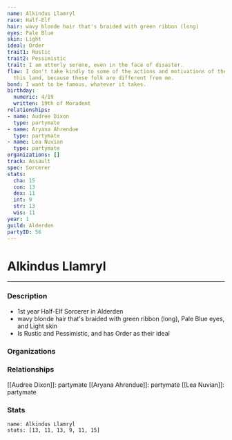 ```yaml
---
name: Alkindus Llamryl
race: Half-Elf
hair: wavy blonde hair that's braided with green ribbon (long)
eyes: Pale Blue
skin: Light
ideal: Order
trait1: Rustic
trait2: Pessimistic
trait: I am utterly serene, even in the face of disaster.
flaw: I don't take kindly to some of the actions and motivations of the people of
  this land, because these folk are different from me.
bond: I want to be famous, whatever it takes.
birthday:
  numeric: 4/19
  written: 19th of Moradent
relationships:
- name: Audree Dixon
  type: partymate
- name: Aryana Ahrendue
  type: partymate
- name: Lea Nuvian
  type: partymate
organizations: []
track: Assault
spec: Sorcerer
stats:
  cha: 15
  con: 13
  dex: 11
  int: 9
  str: 13
  wis: 11
year: 1
guild: Alderden
partyID: 56
---
```

# Alkindus Llamryl
---
### Description
- 1st year Half-Elf Sorcerer in Alderden
- wavy blonde hair that's braided with green ribbon (long), Pale Blue eyes, and Light skin
- Is Rustic and Pessimistic, and has Order as their ideal

### Organizations
### Relationships
[[Audree Dixon]]: partymate
[[Aryana Ahrendue]]: partymate
[[Lea Nuvian]]: partymate
### Stats
```statblock
name: Alkindus Llamryl
stats: [13, 11, 13, 9, 11, 15]
```